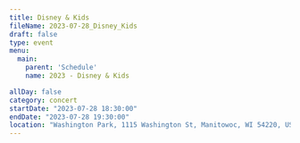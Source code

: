 ```yaml
---
title: Disney & Kids
fileName: 2023-07-28_Disney_Kids
draft: false
type: event
menu: 
  main:
    parent: 'Schedule'
    name: 2023 - Disney & Kids

allDay: false
category: concert
startDate: "2023-07-28 18:30:00"
endDate: "2023-07-28 19:30:00"
location: "Washington Park, 1115 Washington St, Manitowoc, WI 54220, USA"
---
```


